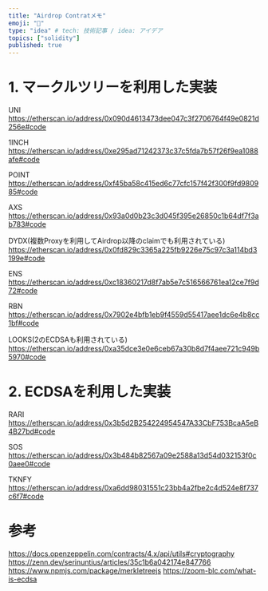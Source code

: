 ```yaml
---
title: "Airdrop Contratメモ"
emoji: "🎈"
type: "idea" # tech: 技術記事 / idea: アイデア
topics: ["solidity"]
published: true
---
```

# 1. マークルツリーを利用した実装
UNI
https://etherscan.io/address/0x090d4613473dee047c3f2706764f49e0821d256e#code

1INCH
https://etherscan.io/address/0xe295ad71242373c37c5fda7b57f26f9ea1088afe#code

POINT
https://etherscan.io/address/0xf45ba58c415ed6c77cfc157f42f300f9fd980985#code

AXS
https://etherscan.io/address/0x93a0d0b23c3d045f395e26850c1b64df7f3ab783#code

DYDX(複数Proxyを利用してAirdrop以降のclaimでも利用されている)
https://etherscan.io/address/0x0fd829c3365a225fb9226e75c97c3a114bd3199e#code

ENS
https://etherscan.io/address/0xc18360217d8f7ab5e7c516566761ea12ce7f9d72#code

RBN
https://etherscan.io/address/0x7902e4bfb1eb9f4559d55417aee1dc6e4b8cc1bf#code

LOOKS(2のECDSAも利用されている)
https://etherscan.io/address/0xa35dce3e0e6ceb67a30b8d7f4aee721c949b5970#code


# 2. ECDSAを利用した実装
RARI
https://etherscan.io/address/0x3b5d2B254224954547A33CbF753BcaA5eB4B27bd#code

SOS
https://etherscan.io/address/0x3b484b82567a09e2588a13d54d032153f0c0aee0#code

TKNFY
https://etherscan.io/address/0xa6dd98031551c23bb4a2fbe2c4d524e8f737c6f7#code


# 参考
https://docs.openzeppelin.com/contracts/4.x/api/utils#cryptography
https://zenn.dev/serinuntius/articles/35c1b6a042174e847766
https://www.npmjs.com/package/merkletreejs
https://zoom-blc.com/what-is-ecdsa